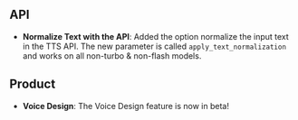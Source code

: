 ## API

- **Normalize Text with the API**: Added the option normalize the input text in the TTS API. The new parameter is called `apply_text_normalization` and works on all non-turbo & non-flash models.

## Product

- **Voice Design**: The Voice Design feature is now in beta!
